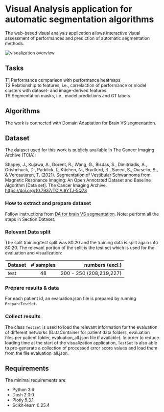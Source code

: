 # Visual Analysis application for automatic segmentation algorithms

The web-based visual analysis application allows interactive visual assessment of performances and prediction of automatic segmentation methods.

![visualization overview](https://github.com/CarolineMagg/DA_vis/blob/main/ui_overview.png)

## Tasks
T1 Performance comparison with performance heatmaps <br>
T2 Relationship to features, i.e., correlaction of performance or model clusters with dataset- and image-derived features <br>
T5 Segmentation masks, i.e., model predictions and GT labels

## Algorithms
The work is connected with [Domain Adaptation for Brain VS segmentation](https://github.com/CarolineMagg/DA_brain). 

## Dataset
The dataset used for this work is publicly available in The Cancer Imaging Archive (TCIA):

Shapey, J., Kujawa, A., Dorent, R., Wang, G., Bisdas, S., Dimitriadis, A., Grishchuck, D., Paddick, I., Kitchen, N., Bradford, R., Saeed, S., Ourselin, S., & Vercauteren, T. (2021). Segmentation of Vestibular Schwannoma from Magnetic Resonance Imaging: An Open Annotated Dataset and Baseline Algorithm [Data set]. The Cancer Imaging Archive. https://doi.org/10.7937/TCIA.9YTJ-5Q73

### How to extract and prepare dataset
Follow instructions from [DA for brain VS segmentation](https://github.com/CarolineMagg/DA_brain/blob/main/README.md).
Note: perform all the steps in Section Dataset.

### Relevant Data split

The split training/test split was 80:20 and the training data is split again into 80:20. The relevant portion of the split is the test set which is used for the evaluation and visualization:

| Dataset    | # samples | numbers (excl.)          |
| ---------- |:---------:| ------------------------:|
| test       | 48        | 200 - 250 (208,219,227)  |

### Prepare results & data

For each patient id, an evaluation.json file is prepared by running `PrepareTestSet`.

### Collect results

The class `TestSet` is used to load the relevant information for the evaluation of different networks (DataContainer for patient data folders, evaluation files per patient folder, evaluation_all.json file if available). In order to reduce loading time at the start of the visualization application, `TestSet` is also able to pre-generate a collection of processed error score values and load them from the file evaluation_all.json. 

## Requirements

The minimal requirements are:
* Python 3.6
* Dash 2.0.0
* Plotly 5.3.1
* Scikit-learn 0.25.4
